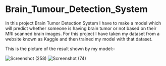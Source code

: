 # Brain_Tumour_Detection_System
In this project Brain Tumor Detection System I have to make a model which will predict whether someone is having brain tumor or not based on their MRI scanned brain images. For this project I have taken my dataset from a website known as Kaggle and then trained my model with that dataset.

This is the picture of the result shown by my model:-

![Screenshot (258)](https://user-images.githubusercontent.com/71928146/125283921-7ffda300-e336-11eb-87c2-38a630499d7e.png)
![Screenshot (74)](https://user-images.githubusercontent.com/71928146/125284145-b9361300-e336-11eb-829f-9140353769e2.png)
